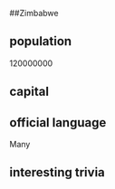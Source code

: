 ##Zimbabwe
## population
120000000

## capital

 
## official language
Many 

## interesting trivia



